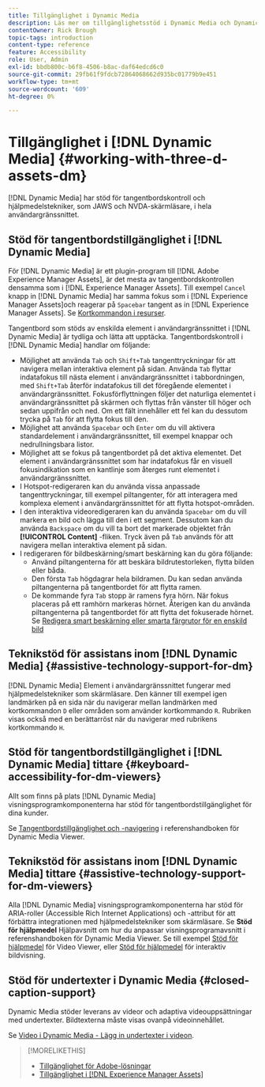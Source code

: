 ```yaml
---
title: Tillgänglighet i Dynamic Media
description: Läs mer om tillgänglighetsstöd i Dynamic Media och Dynamic Media Viewer.
contentOwner: Rick Brough
topic-tags: introduction
content-type: reference
feature: Accessibility
role: User, Admin
exl-id: bbdb800c-b6f8-4506-b8ac-daf64edcd6c0
source-git-commit: 29fb61f9fdcb72864068662d935bc01779b9e451
workflow-type: tm+mt
source-wordcount: '609'
ht-degree: 0%

---
```


# Tillgänglighet i [!DNL Dynamic Media] {#working-with-three-d-assets-dm}

[!DNL Dynamic Media] har stöd för tangentbordskontroll och hjälpmedelstekniker, som JAWS och NVDA-skärmläsare, i hela användargränssnittet.

## Stöd för tangentbordstillgänglighet i [!DNL Dynamic Media]

För [!DNL Dynamic Media] är ett plugin-program till [!DNL Adobe Experience Manager Assets], är det mesta av tangentbordskontrollen densamma som i [!DNL Experience Manager Assets]. Till exempel `Cancel` knapp in [!DNL Dynamic Media] har samma fokus som i [!DNL Experience Manager Assets]och reagerar på `Spacebar` tangent as in [!DNL Experience Manager Assets]. Se [Kortkommandon i resurser](/help/assets/accessibility.md#keyboard-shortcuts).

Tangentbord som stöds av enskilda element i användargränssnittet i [!DNL Dynamic Media] är tydliga och lätta att upptäcka. Tangentbordskontroll i [!DNL Dynamic Media] handlar om följande:

* Möjlighet att använda `Tab` och `Shift+Tab` tangenttryckningar för att navigera mellan interaktiva element på sidan.
Använda `Tab` flyttar indatafokus till nästa element i användargränssnittet i tabbordningen, med `Shift+Tab` återför indatafokus till det föregående elementet i användargränssnittet.
Fokusförflyttningen följer det naturliga elementet i användargränssnittet på skärmen och flyttas från vänster till höger och sedan uppifrån och ned. Om ett fält innehåller ett fel kan du dessutom trycka på `Tab` för att flytta fokus till den.
* Möjlighet att använda `Spacebar` och `Enter` om du vill aktivera standardelement i användargränssnittet, till exempel knappar och nedrullningsbara listor.
* Möjlighet att se fokus på tangentbordet på det aktiva elementet. Det element i användargränssnittet som har indatafokus får en visuell fokusindikation som en kantlinje som återges runt elementet i användargränssnittet.
* I Hotspot-redigeraren kan du använda vissa anpassade tangenttryckningar, till exempel piltangenter, för att interagera med komplexa element i användargränssnittet för att flytta hotspot-områden.
* I den interaktiva videoredigeraren kan du använda `Spacebar` om du vill markera en bild och lägga till den i ett segment. Dessutom kan du använda `Backspace` om du vill ta bort det markerade objektet från **[!UICONTROL Content]** -fliken. Tryck även på `Tab` används för att navigera mellan interaktiva element på sidan.
* I redigeraren för bildbeskärning/smart beskärning kan du göra följande:
   * Använd piltangenterna för att beskära bildrutestorleken, flytta bilden eller båda.
   * Den första `Tab` högdagrar hela bildramen. Du kan sedan använda piltangenterna på tangentbordet för att flytta ramen.
   * De kommande fyra `Tab` stopp är ramens fyra hörn. När fokus placeras på ett ramhörn markeras hörnet. Återigen kan du använda piltangenterna på tangentbordet för att flytta det fokuserade hörnet.
Se [Redigera smart beskärning eller smarta färgrutor för en enskild bild](/help/assets/image-profiles.md#editing-the-smart-crop-or-smart-swatch-of-a-single-image)

<!-- Keyboarding is the same because Dynamic Media is using the same UI library (Coral 3 (AEM 6.5) or Coral Spectrum (in Skyline)) as entire AEM Assets.  -->

<!-- In the Hotspot editor, Dynamic Media lets you use arrow keys to control the position of a hot spot. See [Carousel Banners](/help/assets/dynamic-media/carousel-banners.md#adding-hotspots-or-image-maps-to-an-image-banner) or [Interactive Images](/help/assets/dynamic-media/interactive-images.md#adding-hotspots-to-an-image-banner)  -->

<!-- I think we should definitely mention this in the DM-specific area of documentation for keyboard support. -->

<!-- I would not get into much of details of specific keyboard support logic of these editors. One of the reasons - chances are that accessibility support will receive Phase2-like attention, with more holistic approach. -->

## Teknikstöd för assistans inom [!DNL Dynamic Media] {#assistive-technology-support-for-dm}

[!DNL Dynamic Media] Element i användargränssnittet fungerar med hjälpmedelstekniker som skärmläsare. Den känner till exempel igen landmärken på en sida när du navigerar mellan landmärken med kortkommandon `D` eller områden som använder kortkommando `R`. Rubriken visas också med en berättarröst när du navigerar med rubrikens kortkommando `H`.

## Stöd för tangentbordstillgänglighet i [!DNL Dynamic Media] tittare {#keyboard-accessibility-for-dm-viewers}

Allt som finns på plats [!DNL Dynamic Media] visningsprogramkomponenterna har stöd för tangentbordstillgänglighet för dina kunder.

Se [Tangentbordstillgänglighet och -navigering](https://experienceleague.adobe.com/docs/dynamic-media-developer-resources/library/c-keyboard-accessibility.html) i referenshandboken för Dynamic Media Viewer.

## Teknikstöd för assistans inom [!DNL Dynamic Media] tittare {#assistive-technology-support-for-dm-viewers}

Alla [!DNL Dynamic Media] visningsprogramkomponenterna har stöd för ARIA-roller (Accessible Rich Internet Applications) och -attribut för att förbättra integrationen med hjälpmedelstekniker som skärmläsare.
Se **Stöd för hjälpmedel** Hjälpavsnitt om hur du anpassar visningsprogramavsnitt i referenshandboken för Dynamic Media Viewer. Se till exempel [Stöd för hjälpmedel](https://experienceleague.adobe.com/docs/dynamic-media-developer-resources/library/viewers-aem-assets-dmc/video/r-html5-video-viewer-20-assistive.html) för Video Viewer, eller [Stöd för hjälpmedel](https://experienceleague.adobe.com/docs/dynamic-media-developer-resources/library/viewers-for-aem-assets-only/interactive-images/c-html5-aem-interactive-image-assistive.html#viewers-for-aem-assets-only) för interaktiv bildvisning.

## Stöd för undertexter i Dynamic Media {#closed-caption-support}

Dynamic Media stöder leverans av videor och adaptiva videouppsättningar med undertexter. Bildtexterna måste visas ovanpå videoinnehållet.

Se [Video i Dynamic Media - Lägg in undertexter i videon](/help/assets/video.md#adding-captions-to-video).

>[!MORELIKETHIS]
>
>* [Tillgänglighet för Adobe-lösningar](https://www.adobe.com/accessibility.html)
>* [Tillgänglighet i [!DNL Experience Manager Assets]](/help/assets/accessibility.md)
